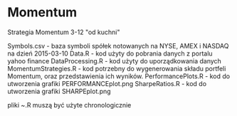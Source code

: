 # Momentum

Strategia Momentum 3-12 "od kuchni"

Symbols.csv - baza symboli spółek notowanych na NYSE, AMEX i NASDAQ na dzień 2015-03-10
Data.R - kod użyty do pobrania danych z portalu yahoo finance
DataProcessing.R - kod użyty do uporządkowania danych
MomentumStrategies.R - kod potrzebny do wygenerowania składu portfeli Momentum, oraz przedstawienia ich wyników.
PerformancePlots.R - kod do utworzenia grafiki PERFORMANCEplot.png
SharpeRatios.R - kod do utworzenia grafiki SHARPEplot.png

pliki ~.R muszą być użyte chronologicznie
